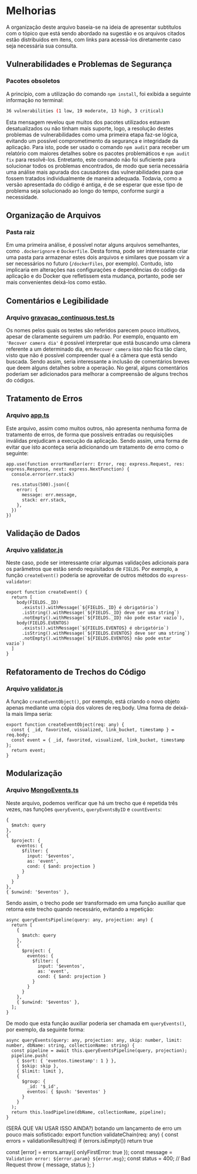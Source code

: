 # Melhorias

A organização deste arquivo baseia-se na ideia de apresentar subtítulos com o tópico que está sendo abordado na sugestão e os arquivos citados estão distribuídos em itens, com links para acessá-los diretamente caso seja necessária sua consulta.

## Vulnerabilidades e Problemas de Segurança

### Pacotes obsoletos
A princípio, com a utilização do comando `npm install`, foi exibida a seguinte informação no terminal:

```bash
36 vulnerabilities (1 low, 19 moderate, 13 high, 3 critical)
```
  
Esta mensagem revelou que muitos dos pacotes utilizados estavam desatualizados ou não tinham mais suporte, logo, a resolução destes problemas de vulnerabilidades como uma primeira etapa faz-se lógica, evitando um possível comprometimento da segurança e integridade da aplicação. Para isto, pode ser usado o comando `npm audit` para receber um relatório com maiores detalhes sobre os pacotes problemáticos e `npm audit fix` para resolvê-los. Entretanto, este comando não foi suficiente para solucionar todos os problemas encontrados, de modo que seria necessária uma análise mais apurada dos causadores das vulnerabilidades para que fossem tratados individualmente de maneira adequada. Todavia, como a versão apresentada do código é antiga, é de se esperar que esse tipo de problema seja solucionado ao longo do tempo, conforme surgir a necessidade.

## Organização de Arquivos

### Pasta raiz

Em uma primeira análise, é possível notar alguns arquivos semelhantes, como `.dockerignore` e `Dockerfile`. Desta forma, pode ser interessante criar uma pasta para armazenar estes dois arquivos e similares que possam vir a ser necessários no futuro (`/dockerFiles`, por exemplo). Contudo, isto implicaria em alterações nas configurações e dependências do código da aplicação e do Docker que refletissem esta mudança, portanto, pode ser mais convenientes deixá-los como estão.

## Comentários e Legibilidade

### Arquivo [gravacao_continuous.test.ts](https://github.com/GuilhermeSGodoy/villainbnb/blob/main/atividade-2/__tests__/gravacao_continuous.test.ts)

Os nomes pelos quais os testes são referidos parecem pouco intuitivos, apesar de claramente seguirem um padrão. Por exemplo, enquanto em `'Recover camera dia'` é possível interpretar que está buscando uma câmera referente a um determinado dia, em `Recover camera` isso não fica tão claro, visto que não é possível compreender qual é a câmera que está sendo buscada. Sendo assim, seria interessante a inclusão de comentários breves que deem alguns detalhes sobre a operação. No geral, alguns comentários poderiam ser adicionados para melhorar a compreensão de alguns trechos do códigos.

## Tratamento de Erros

### Arquivo [app.ts](https://github.com/GuilhermeSGodoy/villainbnb/blob/main/atividade-2/src/app.ts)

Este arquivo, assim como muitos outros, não apresenta nenhuma forma de tratamento de erros, de forma que possíveis entradas ou requisições inválidas prejudicam a execução da aplicação. Sendo assim, uma forma de evitar que isto aconteça seria adicionando um tratamento de erro como o seguinte:

```
app.use(function errorHandler(err: Error, req: express.Request, res: express.Response, next: express.NextFunction) {
  console.error(err.stack)

  res.status(500).json({
    error: {
      message: err.message,
      stack: err.stack,
    },
  })
})
```

## Validação de Dados

### Arquivo [validator.js](https://github.com/GuilhermeSGodoy/villainbnb/blob/main/atividade-2/src/utils/validator.ts)

Neste caso, pode ser interessante criar algumas validações adicionais para os parâmetros que estão sendo requisitados de `FIELDS`. Por exemplo, a função `createEvent()` poderia se aproveitar de outros métodos do `express-validator`:

```
export function createEvent() {
  return [
    body(FIELDS._ID)
      .exists().withMessage(`${FIELDS._ID} é obrigatório`)
      .isString().withMessage(`${FIELDS._ID} deve ser uma string`)
      .notEmpty().withMessage(`${FIELDS._ID} não pode estar vazio`),
    body(FIELDS.EVENTOS)
      .exists().withMessage(`${FIELDS.EVENTOS} é obrigatório`)
      .isString().withMessage(`${FIELDS.EVENTOS} deve ser uma string`)
      .notEmpty().withMessage(`${FIELDS.EVENTOS} não pode estar vazio`)
  ]
}
```

## Refatoramento de Trechos do Código

### Arquivo [validator.js](https://github.com/GuilhermeSGodoy/villainbnb/blob/main/atividade-2/src/utils/validator.ts)

A função `createEventObject()`, por exemplo, está criando o novo objeto apenas mediante uma cópia dos valores de req.body. Uma forma de deixá-la mais limpa seria:

```
export function createEventObject(req: any) {
  const { _id, favorited, visualized, link_bucket, timestamp } = req.body;
  const event = { _id, favorited, visualized, link_bucket, timestamp };
  return event;
}
```

## Modularização

### Arquivo [MongoEvents.ts](https://github.com/GuilhermeSGodoy/villainbnb/blob/main/atividade-2/src/utils/MongoEvent.ts)

Neste arquivo, podemos verificar que há um trecho que é repetida três vezes, nas funções `queryEvents`, `queryEventsByID` e `countEvents`:

```
{
  $match: query
},
{
  $project: {
    eventos: {
      $filter: {
        input: '$eventos',
        as: 'event',
        cond: { $and: projection }
      }
    }
  }
},
{ $unwind: '$eventos' },
```

Sendo assim, o trecho pode ser transformado em uma função auxiliar que retorna este trecho quando necessário, evitando a repetição:
      
```
async queryEventsPipeline(query: any, projection: any) {
  return [
    {
      $match: query
    },
    {
      $project: {
        eventos: {
          $filter: {
            input: '$eventos',
            as: 'event',
            cond: { $and: projection }
          }
        }
      }
    },
    { $unwind: '$eventos' },
  ];
}
```

De modo que esta função auxiliar poderia ser chamada em `queryEvents()`, por exemplo, da seguinte forma:

```
async queryEvents(query: any, projection: any, skip: number, limit: number, dbName: string, collectionName: string) {
  const pipeline = await this.queryEventsPipeline(query, projection);
  pipeline.push(
    { $sort: { 'eventos.timestamp': 1 } },
    { $skip: skip },
    { $limit: limit },
    {
      $group: {
        _id: '$_id',
        eventos: { $push: '$eventos' }
      }
    }
  );
  return this.loadPipeline(dbName, collectionName, pipeline);
}
```


(SERÁ QUE VAI USAR ISSO AINDA?)
botando um lançamento de erro um pouco mais sofisticado:
export function validateChain(req: any) {
  const errors = validationResult(req)
  if (errors.isEmpty()) return true

  const [error] = errors.array({ onlyFirstError: true });
  const message = `Validation error: ${error.param} ${error.msg}`;
  const status = 400; // Bad Request
  throw { message, status };
}
